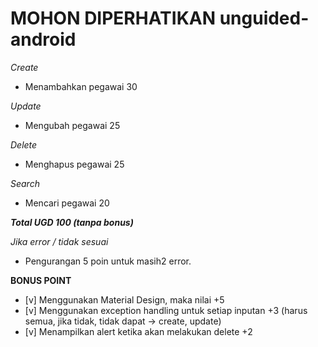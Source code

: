 # MOHON DIPERHATIKAN unguided-android

*Create*
- Menambahkan pegawai 30

*Update*
- Mengubah pegawai 25

*Delete*
- Menghapus pegawai 25

*Search*
- Mencari pegawai 20

***Total UGD 100 (tanpa bonus)***

*Jika error / tidak sesuai*
- Pengurangan 5 poin untuk masih2 error.

**BONUS POINT**
- [v] Menggunakan Material Design, maka nilai +5
- [v] Menggunakan exception handling untuk setiap inputan +3 (harus semua, jika tidak, tidak dapat -> create, update)
- [v] Menampilkan alert ketika akan melakukan delete +2
